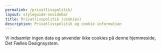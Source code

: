 ```yaml
---
permalink: /privatlivspolitik/
layout: styleguide-nosidebar
title: Privatlivspolitik (cookies)
description: Privatlivspolitik og cookie information
---
```


<p class="font-lead">Vi indsamler ingen data og anvender ikke cookies på denne hjemmeside, Det Fælles Designsystem.</p>
